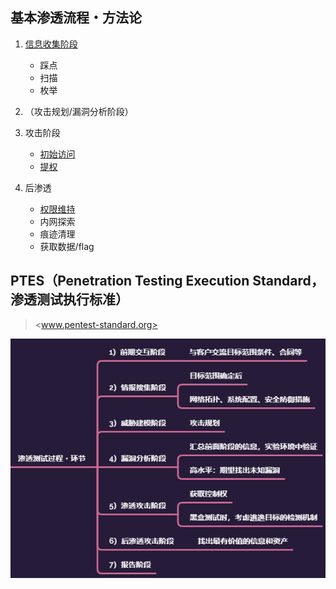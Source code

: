 ## 基本渗透流程・方法论

1. [信息收集阶段](../InformationGathering/InformationGathering.md)
    - 踩点
    - 扫描
    - 枚举

1. （攻击规划/漏洞分析阶段）

1. 攻击阶段
    - [初始访问](../InitialAccess/InitialAccess.md)
    - [提权](../PrivilegeEscalation/)

1. 后渗透
    - [权限维持](../PostExploitation/Persistence.md)
    - 内网探索
    - 痕迹清理
    - 获取数据/flag



## PTES（Penetration Testing Execution Standard，渗透测试执行标准）

> <www.pentest-standard.org>

![PTES](../static/img/MindMap/knowledge_PTES.png)